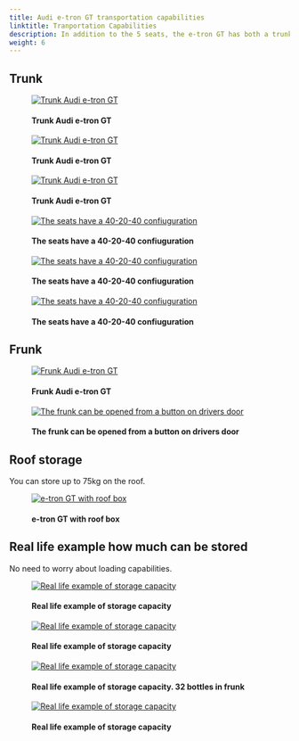 ```yaml
---
title: Audi e-tron GT transportation capabilities
linktitle: Tranportation Capabilities
description: In addition to the 5 seats, the e-tron GT has both a trunk and a frunk in addition to roof storage.
weight: 6
---
```

<!-- markdownlint-disable MD033 -->

## Trunk

<figure>
    <a href="https://media.electrichasgoneaudi.net/multimedia/models/e-tron-gt/transportation/trunk_1.jpg">
        <img src="https://media.electrichasgoneaudi.net/multimedia/models/e-tron-gt/transportation/trunk_1s.jpg"
        class="img-fluid" alt="Trunk Audi e-tron GT" title="Trunk Audi e-tron GT">
    </a>
    <figcaption><h4>Trunk Audi e-tron GT</h4></figcaption>
</figure>

<figure>
    <a href="https://media.electrichasgoneaudi.net/multimedia/models/e-tron-gt/transportation/trunk_1.jpg">
        <img src="https://media.electrichasgoneaudi.net/multimedia/models/e-tron-gt/transportation/trunk_1s.jpg"
        class="img-fluid" alt="Trunk Audi e-tron GT" title="Trunk Audi e-tron GT">
    </a>
    <figcaption><h4>Trunk Audi e-tron GT</h4></figcaption>
</figure>

<figure>
    <a href="https://media.electrichasgoneaudi.net/multimedia/models/e-tron-gt/transportation/trunk_5.jpg">
        <img src="https://media.electrichasgoneaudi.net/multimedia/models/e-tron-gt/transportation/trunk_5s.jpg"
        class="img-fluid" alt="Trunk Audi e-tron GT" title="Trunk Audi e-tron GT">
    </a>
    <figcaption><h4>Trunk Audi e-tron GT</h4></figcaption>
</figure>

<figure>
    <a href="https://media.electrichasgoneaudi.net/multimedia/models/e-tron-gt/transportation/trunk_3.jpg">
        <img src="https://media.electrichasgoneaudi.net/multimedia/models/e-tron-gt/transportation/trunk_3s.jpg"
        class="img-fluid" alt="The seats have a 40-20-40 confiuguration" title="The seats have a 40-20-40 confiuguration">
    </a>
    <figcaption><h4>The seats have a 40-20-40 confiuguration</h4></figcaption>
</figure>

<figure>
    <a href="https://media.electrichasgoneaudi.net/multimedia/models/e-tron-gt/transportation/trunk_4.jpg">
        <img src="https://media.electrichasgoneaudi.net/multimedia/models/e-tron-gt/transportation/trunk_4s.jpg"
        class="img-fluid" alt="The seats have a 40-20-40 confiuguration" title="The seats have a 40-20-40 confiuguration">
    </a>
    <figcaption><h4>The seats have a 40-20-40 confiuguration</h4></figcaption>
</figure>

<figure>
    <a href="https://media.electrichasgoneaudi.net/multimedia/models/e-tron-gt/transportation/trunk_2.jpg">
        <img src="https://media.electrichasgoneaudi.net/multimedia/models/e-tron-gt/transportation/trunk_2s.jpg"
        class="img-fluid" alt="The seats have a 40-20-40 confiuguration" title="The seats have a 40-20-40 confiuguration">
    </a>
    <figcaption><h4>The seats have a 40-20-40 confiuguration</h4></figcaption>
</figure>

## Frunk

<figure>
    <a href="https://media.electrichasgoneaudi.net/multimedia/models/e-tron-gt/transportation/frunk_1.jpg">
        <img src="https://media.electrichasgoneaudi.net/multimedia/models/e-tron-gt/transportation/frunk_1s.jpg"
        class="img-fluid" alt="Frunk Audi e-tron GT" title="Frunk Audi e-tron GT">
    </a>
    <figcaption><h4>Frunk Audi e-tron GT</h4></figcaption>
</figure>

<figure>
    <a href="https://media.electrichasgoneaudi.net/multimedia/models/e-tron-gt/transportation/frunk_2.jpg">
        <img src="https://media.electrichasgoneaudi.net/multimedia/models/e-tron-gt/transportation/frunk_2s.jpg"
        class="img-fluid" alt="The frunk can be opened from a button on drivers door" title="The frunk can be opened from a button on drivers door">
    </a>
    <figcaption><h4>The frunk can be opened from a button on drivers door</h4></figcaption>
</figure>

## Roof storage

You can store up to 75kg on the roof.

<figure>
    <a href="https://media.electrichasgoneaudi.net/multimedia/models/e-tron-gt/transportation/roof_storage_1.jpg">
        <img src="https://media.electrichasgoneaudi.net/multimedia/models/e-tron-gt/transportation/roof_storage_1s.jpg"
        class="img-fluid" alt="e-tron GT with roof box" title="e-tron GT with roof box">
    </a>
    <figcaption><h4>e-tron GT with roof box</h4></figcaption>
</figure>

## Real life example how much can be stored

No need to worry about loading capabilities. 

<figure>
    <a href="https://media.electrichasgoneaudi.net/multimedia/models/e-tron-gt/transportation/reallife1.jpg">
        <img src="https://media.electrichasgoneaudi.net/multimedia/models/e-tron-gt/transportation/reallife1s.jpg"
        class="img-fluid" alt="Real life example of storage capacity" title="Real life example of storage capacity">
    </a>
    <figcaption><h4>Real life example of storage capacity</h4></figcaption>
</figure>

<figure>
    <a href="https://media.electrichasgoneaudi.net/multimedia/models/e-tron-gt/transportation/reallife2.jpg">
        <img src="https://media.electrichasgoneaudi.net/multimedia/models/e-tron-gt/transportation/reallife2s.jpg"
        class="img-fluid" alt="Real life example of storage capacity" title="Real life example of storage capacity">
    </a>
    <figcaption><h4>Real life example of storage capacity</h4></figcaption>
</figure>

<figure>
    <a href="https://media.electrichasgoneaudi.net/multimedia/models/e-tron-gt/transportation/reallife3.jpg">
        <img src="https://media.electrichasgoneaudi.net/multimedia/models/e-tron-gt/transportation/reallife3s.jpg"
        class="img-fluid" alt="Real life example of storage capacity" title="Real life example of storage capacity">
    </a>
    <figcaption><h4>Real life example of storage capacity. 32 bottles in frunk</h4></figcaption>
</figure>

<figure>
    <a href="https://media.electrichasgoneaudi.net/multimedia/models/e-tron-gt/transportation/reallife4.jpg">
        <img src="https://media.electrichasgoneaudi.net/multimedia/models/e-tron-gt/transportation/reallife4s.jpg"
        class="img-fluid" alt="Real life example of storage capacity" title="Real life example of storage capacity">
    </a>
    <figcaption><h4>Real life example of storage capacity</h4></figcaption>
</figure>
